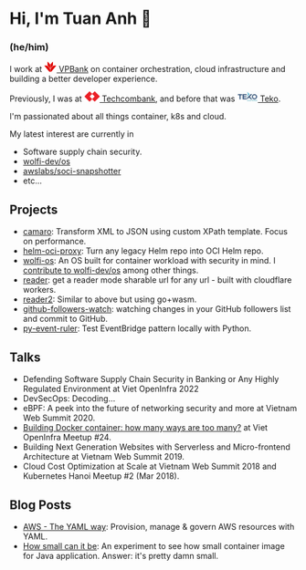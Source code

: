 # Hi, I'm Tuan Anh 👋

### (he/him)

I work at [<img src="./assets/vpbank.svg" alt="VPBank" height="18" /> VPBank](https://www.vpbank.com.vn/ca-nhan) on container orchestration, cloud infrastructure and building a better developer experience.

Previously, I was at  [<img src="./assets/tcb.svg" alt="Techcombank" height="18" /> Techcombank](https://techcombank.com), and before that was [<img src="./assets/teko.svg" alt="Teko" height="18" /> Teko](https://teko.vn).

I'm passionated about all things container, k8s and cloud.

My latest interest are currently in

- Software supply chain security.
- [wolfi-dev/os](https://github.com/wolfi-dev/os)
- [awslabs/soci-snapshotter](https://github.com/awslabs/soci-snapshotter)
- etc...

## Projects

- [camaro](https://github.com/tuananh/camaro): Transform XML to JSON using custom XPath template. Focus on performance.
- [helm-oci-proxy](https://github.com/tuananh/helm-oci-proxy): Turn any legacy Helm repo into OCI Helm repo.
- [wolfi-os](https://github.com/wolfi-dev/os): An OS built for container workload with security in mind. I [contribute to wolfi-dev/os](https://github.com/wolfi-dev/os/commits?author=tuananh) among other things.
- [reader](https://github.com/tuananh/reader):  get a reader mode sharable url for any url - built with cloudflare workers.
- [reader2](https://github.com/tuananh/reader2): Similar to above but using go+wasm.
- [github-followers-watch](https://github.com/tuananh/github-followers-watch): watching changes in your GitHub followers list and commit to GitHub.
- [py-event-ruler](https://github.com/tuananh/py-event-ruler): Test EventBridge pattern locally with Python.

## Talks

- Defending Software Supply Chain Security in Banking or Any Highly Regulated Environment at Viet OpenInfra 2022
- DevSecOps: Decoding…
- eBPF: A peek into the future of networking security and more at Vietnam Web Summit 2020.
- [Building Docker container: how many ways are too many?](https://www.facebook.com/VietOpenInfra/videos/357437918554003/) at Viet OpenInfra Meetup #24.
- Building Next Generation Websites with Serverless and Micro-frontend Architecture at Vietnam Web Summit 2019.
- Cloud Cost Optimization at Scale at Vietnam Web Summit 2018 and Kubernetes Hanoi Meetup #2 (Mar 2018).

## Blog Posts

- [AWS - The YAML way](https://github.com/tuananh/aws-the-yaml-way): Provision, manage & govern AWS resources with YAML.
- [How small can it be](https://github.com/tuananh/how-small-can-it-be): An experiment to see how small container image for Java application. Answer: it's pretty damn small.
